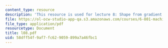 ```yaml
---
content_type: resource
description: 'This resource is used for lecture 8: Shape from gradient (continued).'
file: https://ol-ocw-studio-app-qa.s3.amazonaws.com/courses/6-801-machine-vision-fall-2004/58dff54f9af7fc629059899a7a46fbc1_l08.pdf
file_type: application/pdf
resourcetype: Document
title: l08.pdf
uid: 58dff54f-9af7-fc62-9059-899a7a46fbc1
---
```

